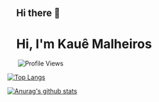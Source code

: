 ## &nbsp;&nbsp;&nbsp;&nbsp;Hi there 👋

<p>
<h1>&nbsp;&nbsp;&nbsp;Hi, I'm Kauê Malheiros </h1>
</p>

&nbsp;&nbsp;&nbsp;&nbsp;&nbsp;
![Profile Views](https://komarev.com/ghpvc/?username=kaueemanuel)

<p style="margin-left: -22px; margin-right: -22px">
  
[![Top Langs](https://github-readme-stats.vercel.app/api/top-langs/?username=kaueemanuel&layout=compact&hide_border=true)](https://github.com/anuraghazra/github-readme-stats)

[![Anurag's github stats](https://github-readme-stats.vercel.app/api?username=kaueemanuel&show_icons=true&hide_border=true&&hide=contribs)](https://github.com/anuraghazra/github-readme-stats)

</p>
